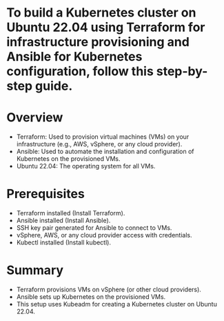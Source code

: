# To build a Kubernetes cluster on Ubuntu 22.04 using Terraform for infrastructure provisioning and Ansible for Kubernetes configuration, follow this step-by-step guide.

# Overview
- Terraform: Used to provision virtual machines (VMs) on your infrastructure (e.g., AWS, vSphere, or any cloud provider).
- Ansible: Used to automate the installation and configuration of Kubernetes on the provisioned VMs.
- Ubuntu 22.04: The operating system for all VMs.

# Prerequisites
- Terraform installed (Install Terraform).
- Ansible installed (Install Ansible).
- SSH key pair generated for Ansible to connect to VMs.
- vSphere, AWS, or any cloud provider access with credentials.
- Kubectl installed (Install kubectl).

# Summary
- Terraform provisions VMs on vSphere (or other cloud providers).
- Ansible sets up Kubernetes on the provisioned VMs.
- This setup uses Kubeadm for creating a Kubernetes cluster on Ubuntu 22.04.